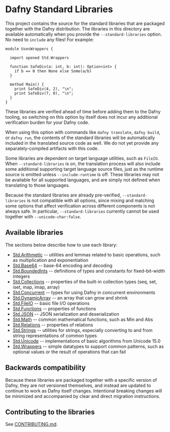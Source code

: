 # Dafny Standard Libraries

This project contains the source for the standard libraries
that are packaged together with the Dafny distribution.
The libraries in this directory are available automatically
when you provide the `--standard-libraries` option.
No need to `include` any files! For example:

<!-- %check-verify -->
```dafny
module UsesWrappers {

  import opened Std.Wrappers

  function SafeDiv(a: int, b: int): Option<int> {
    if b == 0 then None else Some(a/b)
  }

  method Main() {
    print SafeDiv(4, 2), "\n";
    print SafeDiv(7, 0), "\n";
  }
}
```

These libraries are verified ahead of time before adding them to the Dafny tooling,
so switching on this option by itself does not incur any additional verification burden for your Dafny code.

When using this option with commands like `dafny translate`, `dafny build`, or `dafny run`,
the contents of the standard libraries will be automatically included in the translated source code as well.
We do not yet provide any separately-compiled artifacts with this code.

Some libraries are dependent on target language utilities, such as `FileIO`.
When `--standard-libraries` is on,
the translation process will also include some additional supporting target language source files,
just as the runtime source is emitted unless `--include-runtime` is off.
These libraries may not be available for all supported languages,
and are simply not defined when translating to those languages.

Because the standard libraries are already pre-verified, `--standard-libraries` is not compatible with all options,
since mixing and matching some options that affect verification across different components is not always safe.
In particular, `--standard-libraries` currently cannot be used together with `--unicode-char:false`.

## Available libraries

The sections below describe how to use each library:

- [Std.Arithmetic](src/Std/EnableNonLinearArithmetic/Arithmetic) -- utilities and lemmas related to basic operations, such as multiplication and exponentiation
- [Std.Base64](src/Std/EnableNonLinearArithmetic/Base64) -- base-64 encoding and decoding
- [Std.BoundedInts](src/Std/EnableNonLinearArithmetic/BoundedInts) -- definitions of types and constants for fixed-bit-width integers
- [Std.Collections](src/Std/EnableNonLinearArithmetic/Collections) -- properties of the built-in collection types (seq, set, iset, map, imap, array)
- [Std.Concurrent](src/Std/TargetSpecific) -- types for using Dafny in concurrent environments
- [Std.DynamicArray](src/Std/EnableNonLinearArithmetic/DynamicArray.dfy) -- an array that can grow and shrink
- [Std.FileIO](src/Std/TargetSpecific) -- basic file I/O operations
- [Std.Functions](src/Std/EnableNonLinearArithmetic/Functions) -- properties of functions
- [Std.JSON](src/Std/EnableNonLinearArithmetic/JSON) -- JSON serialization and deserialization
- [Std.Math](src/Std/EnableNonLinearArithmetic/Math) -- common mathematical functions, such as Min and Abs
- [Std.Relations](src/Std/EnableNonLinearArithmetic/Relations) -- properties of relations
- [Std.Strings](src/Std/DisableNonLinearArithmetic/Strings) -- utilities for strings, especially converting to and from string representations of common types
- [Std.Unicode](src/Std/EnableNonLinearArithmetic/Unicode) -- implementations of basic algorithms from Unicode 15.0
- [Std.Wrappers](src/Std/EnableNonLinearArithmetic/Wrappers) -- simple datatypes to support common patterns, such as optional values or the result of operations that can fail

## Backwards compatibility

Because these libraries are packaged together with a specific version of Dafny,
they are not versioned themselves, and instead are updated to continue to work as Dafny itself changes.
Intentional breaking changes will be minimized and accompanied by clear and direct migration instructions.

## Contributing to the libraries

See [CONTRIBUTING.md](CONTRIBUTING.md).
